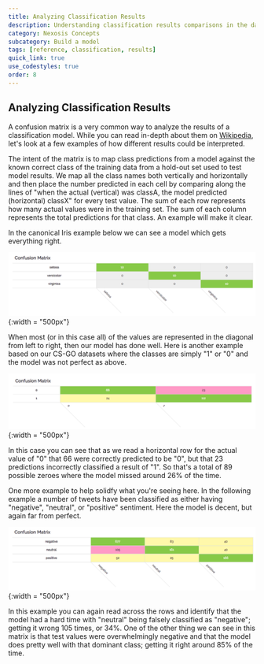 ```yaml
---
title: Analyzing Classification Results
description: Understanding classification results comparisons in the dashboard
category: Nexosis Concepts
subcategory: Build a model
tags: [reference, classification, results]
quick_link: true
use_codestyles: true
order: 8
---
```


## Analyzing Classification Results

A confusion matrix is a very common way to analyze the results of a classification model. While you can read in-depth about them on [Wikipedia](https://en.wikipedia.org/wiki/Confusion_matrix), let's look at a few examples of how different results could be interpreted.

The intent of the matrix is to map class predictions from a model against the known correct class of the training data from a hold-out set used to test model results. We map all the class names both vertically and horizontally and then place the number predicted in each cell by comparing along the lines of "when the actual (vertical) was classA, the model predicted (horizontal) classX" for every test value. The sum of each row represents how many actual values were in the training set. The sum of each column represents the total predictions for that class. An example will make it clear.

In the canonical Iris example below we can see a model which gets everything right. 

![confuion matrix iris](../assets/img/iris_confusionmatrix.png){:width = "500px"}

When most (or in this case all) of the values are represented in the diagonal from left to right, then our model has done well.  Here is another example based on our CS-GO datasets where the classes are simply "1" or "0" and the model was not perfect as above.

![confuion matrix csgo](../assets/img/csgo_confusionmatrix.png){:width = "500px"}

In this case you can see that as we read a horizontal row for the actual value of "0" that 66 were correctly predicted to be "0", but that 23 predictions incorrectly classified a result of "1". So that's a total of 89 possible zeroes where the model missed around 26% of the time. 

One more example to help solidfy what you're seeing here. In the following example a number of tweets have been classified as either having "negative", "neutral", or "positive" sentiment. Here the model is decent, but again far from perfect.

![confuion matrix csgo](../assets/img/airline_confusionmatrix.png){:width = "500px"}

In this example you can again read across the rows and identify that the model had a hard time with "neutral" being falsely classified as "negative"; getting it wrong 105 times, or 34%. One of the other thing we can see in this matrix is that test values were overwhelmingly negative and that the model does pretty well with that dominant class; getting it right around 85% of the time.